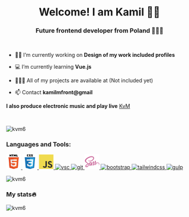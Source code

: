 

<h1 align="center">Welcome! I am Kamil 🤙🏻</h1>
<h3 align="center">Future frontend developer from Poland 👨🏻‍💻</h3>

<br/>

- ✍🏻 I’m currently working on **Design of my work included profiles**

- 💻 I’m currently learning **Vue.js**

- 👨🏻‍💻 All of my projects are available at (Not included yet)

- 📫 Contact **kamilmfront@gmail**

**I also produce electronic music and play live** <a href="https://soundcloud.com/livekvm"/>KvM</a>

<br/>

<p align="left"> <img src="https://komarev.com/ghpvc/?username=kvm6&label=Profile%20views&color=0e75b6&style=flat" alt="kvm6" /> </p>

<h3 align="left">Languages and Tools:</h3>
<p align="left">
  <a href="https://www.w3.org/html/" target="_blank" rel="noreferrer"> <img src="https://raw.githubusercontent.com/devicons/devicon/master/icons/html5/html5-original-wordmark.svg" alt="html5" width="40" height="40"/> </a>
  <a href="https://www.w3schools.com/css/" target="_blank" rel="noreferrer"> <img src="https://raw.githubusercontent.com/devicons/devicon/master/icons/css3/css3-original-wordmark.svg" alt="css3" width="40" height="40"/> </a>
  <a href="https://developer.mozilla.org/en-US/docs/Web/JavaScript" target="_blank" rel="noreferrer"> <img src="https://raw.githubusercontent.com/devicons/devicon/master/icons/javascript/javascript-original.svg" alt="javascript" width="40" height="40"/> </a>
  <a href="https://code.visualstudio.com/docs" target="_blank" rel="noreferrer"> <img src=https://user-images.githubusercontent.com/8563847/27636538-4c87901a-5bc9-11e7-9952-b6596f6dc027.png alt="vsc" width="40" height="40"/> </a>
  <a href="https://git-scm.com/" target="_blank" rel="noreferrer"> <img src="https://www.vectorlogo.zone/logos/git-scm/git-scm-icon.svg" alt="git" width="40" height="40"/> </a> 
  <a href="https://sass-lang.com" target="_blank" rel="noreferrer"> <img src="https://raw.githubusercontent.com/devicons/devicon/master/icons/sass/sass-original.svg" alt="sass" width="40" height="40"/> </a> 
  <a href="https://getbootstrap.com" target="_blank" rel="noreferrer"> <img src="https://getbootstrap.com/docs/5.0/assets/brand/bootstrap-logo-shadow.png" alt="bootstrap" width="40" height="40"/> </a>
  <a href="https://tailwindcss.com" target="_blank" rel="noreferrer"> <img src="https://media.zeemly.com/zeemly/product/tailwind-css.png" alt="tailwindcss" width="40" height="40"/> </a>
  <a href="https://gulpjs.com/docs/en/getting-started/quick-start" target="_blank" rel="noreferrer"> <img src="https://cdn.icon-icons.com/icons2/2107/PNG/512/file_type_gulp_icon_130557.png" alt="gulp" width="40" height="40" /> </a>
</p>


<p><img align="center" src="https://github-readme-stats.vercel.app/api/top-langs?username=kvm6&show_icons=true&locale=en&layout=compact" alt="kvm6" /></p>

<h3 align="left">My stats🔥</h3>
<p><img align="center" src="https://github-readme-streak-stats.herokuapp.com/?user=kvm6&" alt="kvm6" /></p>
